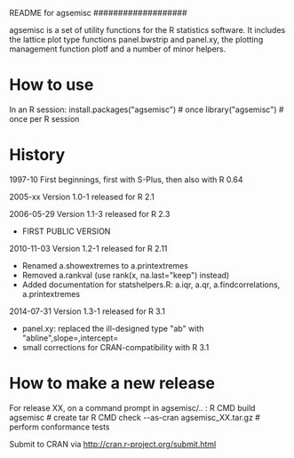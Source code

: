 README for agsemisc
###################

agsemisc is a set of utility functions for the R statistics software.
It includes the lattice plot type functions panel.bwstrip and panel.xy,
the plotting management function plotf and a number of minor helpers.

How to use
==========

In an R session:
  install.packages("agsemisc")   # once
  library("agsemisc")            # once per R session


History
=======

1997-10
  First beginnings, first with S-Plus, then also with R 0.64

2005-xx
  Version 1.0-1 released for R 2.1

2006-05-29
  Version 1.1-3 released for R 2.3
  - FIRST PUBLIC VERSION

2010-11-03
  Version 1.2-1 released for R 2.11
  - Renamed a.showextremes to a.printextremes
  - Removed a.rankval (use rank(x, na.last="keep") instead)
  - Added documentation for statshelpers.R: 
    a.iqr, a.qr, a.findcorrelations, a.printextremes

2014-07-31
  Version 1.3-1 released for R 3.1
  - panel.xy: replaced the ill-designed type "ab" with
    "abline",slope=,intercept=
  - small corrections for CRAN-compatibility with R 3.1


How to make a new release
=========================

For release XX, on a command prompt in agsemisc/.. :
  R CMD build agsemisc   # create tar
  R CMD check --as-cran agsemisc_XX.tar.gz   # perform conformance tests

Submit to CRAN via
  http://cran.r-project.org/submit.html


